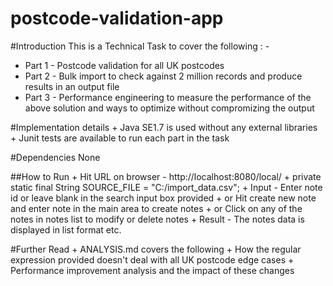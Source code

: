 # postcode-validation-app

#Introduction 
This is a Technical Task to cover the following : - 
  + Part 1 - Postcode validation for all UK postcodes
  + Part 2 - Bulk import to check against 2 million records and produce results in an output file
  + Part 3 - Performance engineering to measure the performance of the above solution and ways to optimize without compromizing the output

#Implementation details
	+ Java SE1.7 is used without any external libraries
	+ Junit tests are available to run each part in the task
	
#Dependencies
None

##How to Run
	+ Hit URL on browser - http://localhost:8080/local/ 
	+ private static final String SOURCE_FILE = "C:/import_data.csv";
	+ Input - Enter note id or leave blank in the search input box provided 
	+ or Hit create new note and enter note in the main area to create notes
	+ or Click on any of the notes in notes list to modify or delete notes 
	+ Result - The notes data is displayed in list format etc.

#Further Read
	+ ANALYSIS.md covers the following
		+ How the regular expression provided doesn't deal with all UK postcode edge cases
		+ Performance improvement analysis and the impact of these changes



